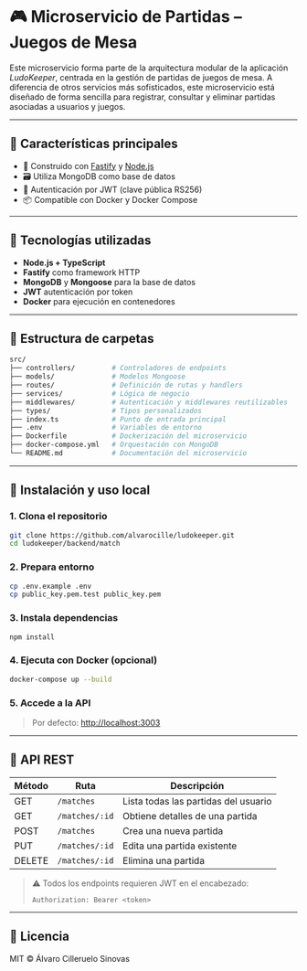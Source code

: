 # 🎮 Microservicio de Partidas – Juegos de Mesa

Este microservicio forma parte de la arquitectura modular de la aplicación *LudoKeeper*, centrada en la gestión de partidas de juegos de mesa. A diferencia de otros servicios más sofisticados, este microservicio está diseñado de forma sencilla para registrar, consultar y eliminar partidas asociadas a usuarios y juegos.

---

## 📌 Características principales

* 🔧 Construido con [Fastify](https://www.fastify.io/) y [Node.js](https://nodejs.org/)
* 🗃 Utiliza MongoDB como base de datos
* 🔐 Autenticación por JWT (clave pública RS256)
* 📦 Compatible con Docker y Docker Compose

---

## 🚀 Tecnologías utilizadas

* **Node.js + TypeScript**
* **Fastify** como framework HTTP
* **MongoDB** y **Mongoose** para la base de datos
* **JWT** autenticación por token
* **Docker** para ejecución en contenedores

---

## 📁 Estructura de carpetas

```bash
src/
├── controllers/         # Controladores de endpoints
├── models/              # Modelos Mongoose
├── routes/              # Definición de rutas y handlers
├── services/            # Lógica de negocio
├── middlewares/         # Autenticación y middlewares reutilizables
├── types/               # Tipos personalizados
├── index.ts             # Punto de entrada principal
├── .env                 # Variables de entorno
├── Dockerfile           # Dockerización del microservicio
├── docker-compose.yml   # Orquestación con MongoDB
└── README.md            # Documentación del microservicio
```

---

## 🚀 Instalación y uso local

### 1. Clona el repositorio

```bash
git clone https://github.com/alvarocille/ludokeeper.git
cd ludokeeper/backend/match
```

### 2. Prepara entorno

```bash
cp .env.example .env
cp public_key.pem.test public_key.pem
```

### 3. Instala dependencias

```bash
npm install
```

### 4. Ejecuta con Docker (opcional)

```bash
docker-compose up --build
```

### 5. Accede a la API

> Por defecto: [http://localhost:3003](http://localhost:3003)

---

## 📘 API REST

| Método | Ruta           | Descripción                          |
| ------ | -------------- | ------------------------------------ |
| GET    | `/matches`     | Lista todas las partidas del usuario |
| GET    | `/matches/:id` | Obtiene detalles de una partida      |
| POST   | `/matches`     | Crea una nueva partida               |
| PUT    | `/matches/:id` | Edita una partida existente          |
| DELETE | `/matches/:id` | Elimina una partida                  |

> ⚠️ Todos los endpoints requieren JWT en el encabezado:
>
> ```
> Authorization: Bearer <token>
> ```

---

## 📄 Licencia

MIT © Álvaro Cilleruelo Sinovas

